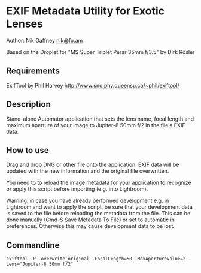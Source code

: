 
EXIF Metadata Utility for Exotic Lenses
=======================================

Author: Nik Gaffney <nik@fo.am>

Based on the Droplet for "MS Super Triplet Perar 35mm f/3.5" by Dirk Rösler


Requirements
------------

ExifTool by Phil Harvey http://www.sno.phy.queensu.ca/~phil/exiftool/


Description
-----------

Stand-alone Automator application that sets the lens name, focal length and maximum aperture of your image to Jupiter-8 50mm f/2 in the file's EXIF data.


How to use 
----------

Drag and drop DNG or other file onto the application. EXIF data will be updated with the new information and the original file overwritten.

You need to to reload the image metadata for your application to recognize or apply this script before importing (e.g. into Lightroom).

Warning: in case you have already performed development e.g. in Lightroom and want to apply the script, be sure that your development data is saved to the file before reloading the metadata from the file. This can be done manually (Cmd-S Save Metadata To File) or set to automatic in preferences. Otherwise this may cause development data to be lost.


Commandline
-----------

    exiftool -P -overwrite_original -FocalLength=50 -MaxApertureValue=2 -Lens="Jupiter-8 50mm f/2"


